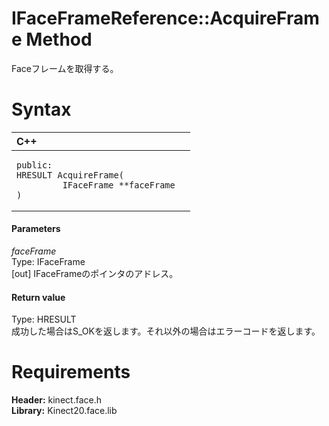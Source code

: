 IFaceFrameReference::AcquireFrame Method  
========================================  

Faceフレームを取得する。 <span id="syntaxSection"></span>

Syntax  
======  

<table>
<colgroup>
<col width="100%" />
</colgroup>
<thead>
<tr class="header">
<th align="left">C++</th>
</tr>
</thead>
<tbody>
<tr class="odd">
<td align="left"><pre><code>public:  
HRESULT AcquireFrame(  
         IFaceFrame **faceFrame  
)</code></pre></td>
</tr>
</tbody>
</table>

<span id="ID4EG"></span>
#### Parameters  

*faceFrame*    
Type: IFaceFrame  
[out] IFaceFrameのポインタのアドレス。  

<span id="ID4EP"></span>
#### Return value  

Type: HRESULT  
成功した場合はS\_OKを返します。それ以外の場合はエラーコードを返します。  

<span id="requirements"></span>

Requirements  
============  

**Header:** kinect.face.h  
**Library:** Kinect20.face.lib  



<!--Please do not edit the data in the comment block below.-->
<!--
TOCTitle : AcquireFrame Method
RLTitle : IFaceFrameReference::AcquireFrame Method
KeywordK : AcquireFrame method
KeywordK : IFaceFrameReference::AcquireFrame method
KeywordF : IFaceFrameReference::AcquireFrame
KeywordF : AcquireFrame
KeywordF : Microsoft.Kinect.face.IFaceFrameReference.AcquireFrame(IFaceFrame@)
KeywordA : M:Microsoft.Kinect.face.IFaceFrameReference.AcquireFrame(IFaceFrame@)
AssetID : M:Microsoft.Kinect.face.IFaceFrameReference.AcquireFrame(IFaceFrame@)
Locale : en-us
CommunityContent : 1
APIType : Managed
APILocation : 
APIName : Microsoft.Kinect.face.IFaceFrameReference::AcquireFrame
TargetOS : Windows
TopicType : kbSyntax
DevLang : C++
DocSet : K4Wv2
ProjType : K4Wv2Proj
Technology : Kinect for Windows
Product : Kinect for Windows SDK v2
productversion : 20
-->
